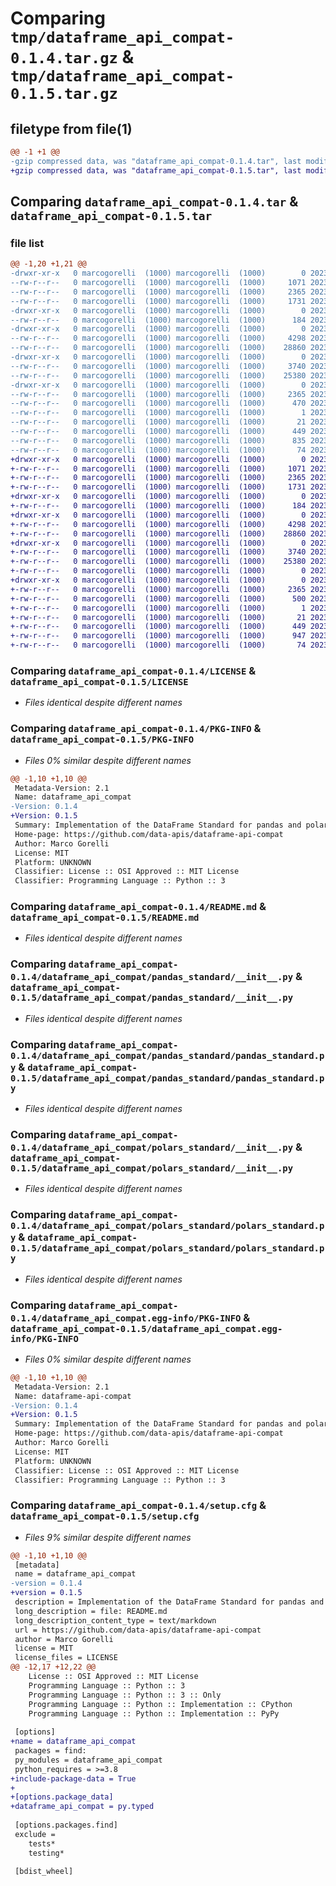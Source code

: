 # Comparing `tmp/dataframe_api_compat-0.1.4.tar.gz` & `tmp/dataframe_api_compat-0.1.5.tar.gz`

## filetype from file(1)

```diff
@@ -1 +1 @@
-gzip compressed data, was "dataframe_api_compat-0.1.4.tar", last modified: Wed Aug  2 19:15:23 2023, max compression
+gzip compressed data, was "dataframe_api_compat-0.1.5.tar", last modified: Wed Aug  2 19:22:09 2023, max compression
```

## Comparing `dataframe_api_compat-0.1.4.tar` & `dataframe_api_compat-0.1.5.tar`

### file list

```diff
@@ -1,20 +1,21 @@
-drwxr-xr-x   0 marcogorelli  (1000) marcogorelli  (1000)        0 2023-08-02 19:15:23.928086 dataframe_api_compat-0.1.4/
--rw-r--r--   0 marcogorelli  (1000) marcogorelli  (1000)     1071 2023-05-05 10:36:05.000000 dataframe_api_compat-0.1.4/LICENSE
--rw-r--r--   0 marcogorelli  (1000) marcogorelli  (1000)     2365 2023-08-02 19:15:23.928086 dataframe_api_compat-0.1.4/PKG-INFO
--rw-r--r--   0 marcogorelli  (1000) marcogorelli  (1000)     1731 2023-08-02 10:23:41.000000 dataframe_api_compat-0.1.4/README.md
-drwxr-xr-x   0 marcogorelli  (1000) marcogorelli  (1000)        0 2023-08-02 19:15:23.928086 dataframe_api_compat-0.1.4/dataframe_api_compat/
--rw-r--r--   0 marcogorelli  (1000) marcogorelli  (1000)      184 2023-08-02 18:57:06.000000 dataframe_api_compat-0.1.4/dataframe_api_compat/__init__.py
-drwxr-xr-x   0 marcogorelli  (1000) marcogorelli  (1000)        0 2023-08-02 19:15:23.928086 dataframe_api_compat-0.1.4/dataframe_api_compat/pandas_standard/
--rw-r--r--   0 marcogorelli  (1000) marcogorelli  (1000)     4298 2023-08-02 15:50:33.000000 dataframe_api_compat-0.1.4/dataframe_api_compat/pandas_standard/__init__.py
--rw-r--r--   0 marcogorelli  (1000) marcogorelli  (1000)    28860 2023-08-02 15:50:34.000000 dataframe_api_compat-0.1.4/dataframe_api_compat/pandas_standard/pandas_standard.py
-drwxr-xr-x   0 marcogorelli  (1000) marcogorelli  (1000)        0 2023-08-02 19:15:23.928086 dataframe_api_compat-0.1.4/dataframe_api_compat/polars_standard/
--rw-r--r--   0 marcogorelli  (1000) marcogorelli  (1000)     3740 2023-08-02 15:47:51.000000 dataframe_api_compat-0.1.4/dataframe_api_compat/polars_standard/__init__.py
--rw-r--r--   0 marcogorelli  (1000) marcogorelli  (1000)    25380 2023-08-02 16:45:27.000000 dataframe_api_compat-0.1.4/dataframe_api_compat/polars_standard/polars_standard.py
-drwxr-xr-x   0 marcogorelli  (1000) marcogorelli  (1000)        0 2023-08-02 19:15:23.928086 dataframe_api_compat-0.1.4/dataframe_api_compat.egg-info/
--rw-r--r--   0 marcogorelli  (1000) marcogorelli  (1000)     2365 2023-08-02 19:15:23.000000 dataframe_api_compat-0.1.4/dataframe_api_compat.egg-info/PKG-INFO
--rw-r--r--   0 marcogorelli  (1000) marcogorelli  (1000)      470 2023-08-02 19:15:23.000000 dataframe_api_compat-0.1.4/dataframe_api_compat.egg-info/SOURCES.txt
--rw-r--r--   0 marcogorelli  (1000) marcogorelli  (1000)        1 2023-08-02 19:15:23.000000 dataframe_api_compat-0.1.4/dataframe_api_compat.egg-info/dependency_links.txt
--rw-r--r--   0 marcogorelli  (1000) marcogorelli  (1000)       21 2023-08-02 19:15:23.000000 dataframe_api_compat-0.1.4/dataframe_api_compat.egg-info/top_level.txt
--rw-r--r--   0 marcogorelli  (1000) marcogorelli  (1000)      449 2023-08-02 10:29:22.000000 dataframe_api_compat-0.1.4/pyproject.toml
--rw-r--r--   0 marcogorelli  (1000) marcogorelli  (1000)      835 2023-08-02 19:15:23.928086 dataframe_api_compat-0.1.4/setup.cfg
--rw-r--r--   0 marcogorelli  (1000) marcogorelli  (1000)       74 2023-08-02 10:13:15.000000 dataframe_api_compat-0.1.4/setup.py
+drwxr-xr-x   0 marcogorelli  (1000) marcogorelli  (1000)        0 2023-08-02 19:22:09.058094 dataframe_api_compat-0.1.5/
+-rw-r--r--   0 marcogorelli  (1000) marcogorelli  (1000)     1071 2023-05-05 10:36:05.000000 dataframe_api_compat-0.1.5/LICENSE
+-rw-r--r--   0 marcogorelli  (1000) marcogorelli  (1000)     2365 2023-08-02 19:22:09.058094 dataframe_api_compat-0.1.5/PKG-INFO
+-rw-r--r--   0 marcogorelli  (1000) marcogorelli  (1000)     1731 2023-08-02 10:23:41.000000 dataframe_api_compat-0.1.5/README.md
+drwxr-xr-x   0 marcogorelli  (1000) marcogorelli  (1000)        0 2023-08-02 19:22:09.048094 dataframe_api_compat-0.1.5/dataframe_api_compat/
+-rw-r--r--   0 marcogorelli  (1000) marcogorelli  (1000)      184 2023-08-02 18:57:06.000000 dataframe_api_compat-0.1.5/dataframe_api_compat/__init__.py
+drwxr-xr-x   0 marcogorelli  (1000) marcogorelli  (1000)        0 2023-08-02 19:22:09.058094 dataframe_api_compat-0.1.5/dataframe_api_compat/pandas_standard/
+-rw-r--r--   0 marcogorelli  (1000) marcogorelli  (1000)     4298 2023-08-02 15:50:33.000000 dataframe_api_compat-0.1.5/dataframe_api_compat/pandas_standard/__init__.py
+-rw-r--r--   0 marcogorelli  (1000) marcogorelli  (1000)    28860 2023-08-02 15:50:34.000000 dataframe_api_compat-0.1.5/dataframe_api_compat/pandas_standard/pandas_standard.py
+drwxr-xr-x   0 marcogorelli  (1000) marcogorelli  (1000)        0 2023-08-02 19:22:09.058094 dataframe_api_compat-0.1.5/dataframe_api_compat/polars_standard/
+-rw-r--r--   0 marcogorelli  (1000) marcogorelli  (1000)     3740 2023-08-02 15:47:51.000000 dataframe_api_compat-0.1.5/dataframe_api_compat/polars_standard/__init__.py
+-rw-r--r--   0 marcogorelli  (1000) marcogorelli  (1000)    25380 2023-08-02 16:45:27.000000 dataframe_api_compat-0.1.5/dataframe_api_compat/polars_standard/polars_standard.py
+-rw-r--r--   0 marcogorelli  (1000) marcogorelli  (1000)        0 2023-08-02 19:14:05.000000 dataframe_api_compat-0.1.5/dataframe_api_compat/py.typed
+drwxr-xr-x   0 marcogorelli  (1000) marcogorelli  (1000)        0 2023-08-02 19:22:09.058094 dataframe_api_compat-0.1.5/dataframe_api_compat.egg-info/
+-rw-r--r--   0 marcogorelli  (1000) marcogorelli  (1000)     2365 2023-08-02 19:22:09.000000 dataframe_api_compat-0.1.5/dataframe_api_compat.egg-info/PKG-INFO
+-rw-r--r--   0 marcogorelli  (1000) marcogorelli  (1000)      500 2023-08-02 19:22:09.000000 dataframe_api_compat-0.1.5/dataframe_api_compat.egg-info/SOURCES.txt
+-rw-r--r--   0 marcogorelli  (1000) marcogorelli  (1000)        1 2023-08-02 19:22:09.000000 dataframe_api_compat-0.1.5/dataframe_api_compat.egg-info/dependency_links.txt
+-rw-r--r--   0 marcogorelli  (1000) marcogorelli  (1000)       21 2023-08-02 19:22:09.000000 dataframe_api_compat-0.1.5/dataframe_api_compat.egg-info/top_level.txt
+-rw-r--r--   0 marcogorelli  (1000) marcogorelli  (1000)      449 2023-08-02 10:29:22.000000 dataframe_api_compat-0.1.5/pyproject.toml
+-rw-r--r--   0 marcogorelli  (1000) marcogorelli  (1000)      947 2023-08-02 19:22:09.058094 dataframe_api_compat-0.1.5/setup.cfg
+-rw-r--r--   0 marcogorelli  (1000) marcogorelli  (1000)       74 2023-08-02 10:13:15.000000 dataframe_api_compat-0.1.5/setup.py
```

### Comparing `dataframe_api_compat-0.1.4/LICENSE` & `dataframe_api_compat-0.1.5/LICENSE`

 * *Files identical despite different names*

### Comparing `dataframe_api_compat-0.1.4/PKG-INFO` & `dataframe_api_compat-0.1.5/PKG-INFO`

 * *Files 0% similar despite different names*

```diff
@@ -1,10 +1,10 @@
 Metadata-Version: 2.1
 Name: dataframe_api_compat
-Version: 0.1.4
+Version: 0.1.5
 Summary: Implementation of the DataFrame Standard for pandas and polars
 Home-page: https://github.com/data-apis/dataframe-api-compat
 Author: Marco Gorelli
 License: MIT
 Platform: UNKNOWN
 Classifier: License :: OSI Approved :: MIT License
 Classifier: Programming Language :: Python :: 3
```

### Comparing `dataframe_api_compat-0.1.4/README.md` & `dataframe_api_compat-0.1.5/README.md`

 * *Files identical despite different names*

### Comparing `dataframe_api_compat-0.1.4/dataframe_api_compat/pandas_standard/__init__.py` & `dataframe_api_compat-0.1.5/dataframe_api_compat/pandas_standard/__init__.py`

 * *Files identical despite different names*

### Comparing `dataframe_api_compat-0.1.4/dataframe_api_compat/pandas_standard/pandas_standard.py` & `dataframe_api_compat-0.1.5/dataframe_api_compat/pandas_standard/pandas_standard.py`

 * *Files identical despite different names*

### Comparing `dataframe_api_compat-0.1.4/dataframe_api_compat/polars_standard/__init__.py` & `dataframe_api_compat-0.1.5/dataframe_api_compat/polars_standard/__init__.py`

 * *Files identical despite different names*

### Comparing `dataframe_api_compat-0.1.4/dataframe_api_compat/polars_standard/polars_standard.py` & `dataframe_api_compat-0.1.5/dataframe_api_compat/polars_standard/polars_standard.py`

 * *Files identical despite different names*

### Comparing `dataframe_api_compat-0.1.4/dataframe_api_compat.egg-info/PKG-INFO` & `dataframe_api_compat-0.1.5/dataframe_api_compat.egg-info/PKG-INFO`

 * *Files 0% similar despite different names*

```diff
@@ -1,10 +1,10 @@
 Metadata-Version: 2.1
 Name: dataframe-api-compat
-Version: 0.1.4
+Version: 0.1.5
 Summary: Implementation of the DataFrame Standard for pandas and polars
 Home-page: https://github.com/data-apis/dataframe-api-compat
 Author: Marco Gorelli
 License: MIT
 Platform: UNKNOWN
 Classifier: License :: OSI Approved :: MIT License
 Classifier: Programming Language :: Python :: 3
```

### Comparing `dataframe_api_compat-0.1.4/setup.cfg` & `dataframe_api_compat-0.1.5/setup.cfg`

 * *Files 9% similar despite different names*

```diff
@@ -1,10 +1,10 @@
 [metadata]
 name = dataframe_api_compat
-version = 0.1.4
+version = 0.1.5
 description = Implementation of the DataFrame Standard for pandas and polars
 long_description = file: README.md
 long_description_content_type = text/markdown
 url = https://github.com/data-apis/dataframe-api-compat
 author = Marco Gorelli
 license = MIT
 license_files = LICENSE
@@ -12,17 +12,22 @@
 	License :: OSI Approved :: MIT License
 	Programming Language :: Python :: 3
 	Programming Language :: Python :: 3 :: Only
 	Programming Language :: Python :: Implementation :: CPython
 	Programming Language :: Python :: Implementation :: PyPy
 
 [options]
+name = dataframe_api_compat
 packages = find:
 py_modules = dataframe_api_compat
 python_requires = >=3.8
+include-package-data = True
+
+[options.package_data]
+dataframe_api_compat = py.typed
 
 [options.packages.find]
 exclude = 
 	tests*
 	testing*
 
 [bdist_wheel]
```

